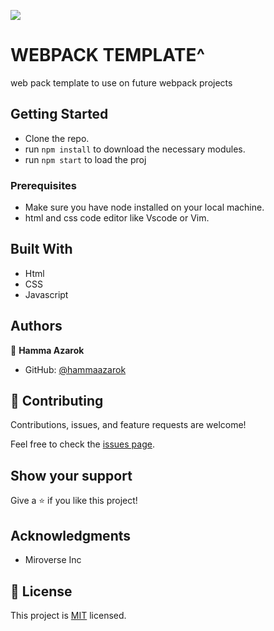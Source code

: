![](https://img.shields.io/badge/Microverse-blueviolet)

# WEBPACK TEMPLATE^

web pack template to use on future webpack projects 
## Getting Started

- Clone the repo.
- run `npm install` to download the necessary modules.
- run `npm start` to load the proj

### Prerequisites

- Make sure you have node installed on your local machine.
- html and css code editor like Vscode or Vim.

## Built With

- Html
- CSS
- Javascript

## Authors

👤 **Hamma Azarok**

- GitHub: [@hammaazarok](https://github.com/hammaazarok)

## 🤝 Contributing

Contributions, issues, and feature requests are welcome!

Feel free to check the [issues page](../../issues/).

## Show your support

Give a ⭐️ if you like this project!

## Acknowledgments

- Miroverse Inc

## 📝 License

This project is [MIT](./MIT.md) licensed.
